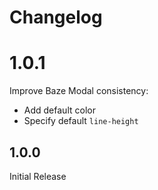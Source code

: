 # Changelog

# 1.0.1

Improve Baze Modal consistency:
- Add default color
- Specify default `line-height`

## 1.0.0

Initial Release